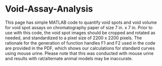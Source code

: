 # Void-Assay-Analysis
This page has simple MATLAB code to quantify void spots and void volume for void spot assays on chromatography paper of size 7 in. x 7 in.
Prior to use with this code, the void spot images should be cropped and rotated as needed, and standardized to a pixel size of 2200 x 2200 pixels. 
The rationale for the generation of function handles F1 and F2 used in the code are provided in the PDF, which shows our calculations for standard curves using mouse urine. Please note that this was conducted with mouse urine and results with rat/alternate animal models may be inaccurate. 
